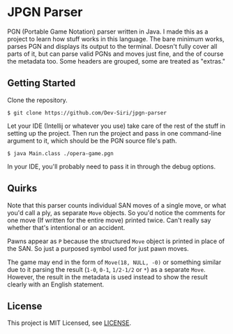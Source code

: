 # JPGN Parser

PGN (Portable Game Notation) parser written in Java. I made this as a project to learn how stuff works in this language.
The bare minimum works, parses PGN and displays its output to the terminal. Doesn't fully cover all parts of it, but can
parse valid PGNs and moves just fine, and the of course the metadata too. Some headers are grouped, some are treated
as "extras."

## Getting Started

Clone the repository.

```shell
$ git clone https://github.com/Dev-Siri/jpgn-parser
```

Let your IDE (Intellij or whatever you use) take care of the rest of the stuff in setting up the project. Then run the
project and pass in one command-line argument to it, which should be the PGN source file's path.

```shell
$ java Main.class ./opera-game.pgn
```

In your IDE, you'll probably need to pass it in through the debug options.

## Quirks

Note that this parser counts individual SAN moves of a single move, or what you'd call a ply, as separate `Move`
objects. So you'd notice the comments for one move (If written for the entire move) printed twice. Can't really say
whether that's intentional or an accident.

Pawns appear as `P` because the structured `Move` object is printed in place of the SAN. So just a purposed symbol used
for just pawn moves.

The game may end in the form of `Move(18, NULL, -0)` or something similar due to it parsing the result (`1-0`, `0-1`,
`1/2-1/2` or `*`) as a separate `Move`. However, the result in the metadata is used instead to show the result clearly
with an English statement.

## License

This project is MIT Licensed, see [LICENSE](LICENSE).